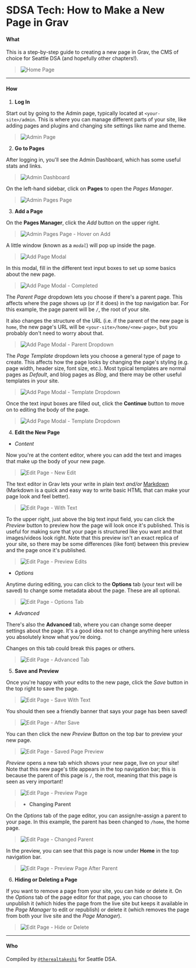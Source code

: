 # SDSA Tech: How to Make a New Page in Grav

#### What

This is a step-by-step guide to creating a new page in Grav, the CMS of choice for Seattle DSA (and hopefully other chapters!).

> ![Home Page](images/dsa-grav-new-page-0.png)

____

#### How

1. **Log In**

Start out by going to the Admin page, typically located at `<your-site>/admin`. This is where you can manage different parts of your site, like adding pages and plugins and changing site settings like name and theme.

> ![Admin Page](images/dsa-grav-new-page-1.png)

2. **Go to Pages**

After logging in, you'll see the Admin Dashboard, which has some useful stats and links.

> ![Admin Dashboard](images/dsa-grav-new-page-2.png)

On the left-hand sidebar, click on **Pages** to open the *Pages Manager*.

> ![Admin Pages Page](images/dsa-grav-new-page-3.png)

3. **Add a Page**

On the **Pages Manager**, click the *Add* button on the upper right.

> ![Admin Pages Page - Hover on Add](images/dsa-grav-new-page-4.png)

A little window (known as a *`modal`*) will pop up inside the page.

> ![Add Page Modal](images/dsa-grav-new-page-5.png)

In this modal, fill in the different text input boxes to set up some basics about the new page.

> ![Add Page Modal - Completed](images/dsa-grav-new-page-6.png)

The *Parent Page* dropdown lets you choose if there's a parent page. This affects where the page shows up (or if it does) in the top navigation bar. For this example, the page parent will be `/`, the root of your site.

It also changes the structure of the URL (i.e. if the parent of the new page is `home`, the new page's URL will be `<your-site>/home/<new-page>`, but you probably don't need to worry about that.
> ![Add Page Modal - Parent Dropdown](images/dsa-grav-new-page-7.png)

The *Page Template* dropdown lets you choose a general type of page to create. This affects how the page looks by changing the page's styling (e.g. page width, header size, font size, etc.). Most typical templates are normal pages as *Default*, and blog pages as *Blog*, and there may be other useful templates in your site.

> ![Add Page Modal - Template Dropdown](images/dsa-grav-new-page-8.png)

Once the text input boxes are filled out, click the **Continue** button to move on to editing the body of the page.
> ![Add Page Modal - Template Dropdown](images/dsa-grav-new-page-6-2.png)

4. **Edit the New Page**

* *Content*

Now you're at the content editor, where you can add the text and images that make up the body of your new page.

> ![Edit Page - New Edit](images/dsa-grav-new-page-9.png)

The text editor in Grav lets your write in plain text *and/or* [Markdown](https://en.wikipedia.org/wiki/Markdown) (Markdown is a quick and easy way to write basic HTML that can make your page look and feel better).

<!-- Need to expand here to show adding images, videos, links, etc.  -->

> ![Edit Page - With Text](images/dsa-grav-new-page-10.png)

To the upper right, just above the big text input field, you can click the *Preview* button to preview how the page will look once it's published. This is useful for making sure that your page is structured like you want and that images/videos look right. Note that this preview isn't an exact replica of your site, so there may be some differences (like font) between this preview and the page once it's published.

> ![Edit Page - Preview Edits](images/dsa-grav-new-page-13.png)

* *Options*

Anytime during editing, you can click to the **Options** tab (your text will be saved) to change some metadata about the page. These are all optional.

> ![Edit Page - Options Tab](images/dsa-grav-new-page-11.png)

* *Advanced*

There's also the **Advanced** tab, where you can change some deeper settings about the page. It's a good idea not to change anything here unless you absolutely know what you're doing.

Changes on this tab could break this pages or others.

> ![Edit Page - Advanced Tab](images/dsa-grav-new-page-12.png)

5. **Save and Preview**

Once you're happy with your edits to the new page, click the *Save* button in the top right to save the page.

> ![Edit Page - Save With Text](images/dsa-grav-new-page-10-2.png)

You should then see a friendly banner that says your page has been saved!

> ![Edit Page - After Save](images/dsa-grav-new-page-14.png)

You can then click the new *Preview* Button on the top bar to preview your new page.

> ![Edit Page - Saved Page Preview](images/dsa-grav-new-page-14-2.png)

*Preview* opens a new tab which shows your new page, live on your site! Note that this new page's title appears in the top navigation bar; this is because the parent of this page is `/`, the root, meaning that this page is seen as very important!

> ![Edit Page - Preview Page](images/dsa-grav-new-page-15.png)

>* **Changing Parent**

On the *Options* tab of the page editor, you can assign/re-assign a parent to your page. In this example, the parent has been changed to `/home`, the home page.

> ![Edit Page - Changed Parent](images/dsa-grav-new-page-16.png)

In the preview, you can see that this page is now under **Home** in the top navigation bar.

> ![Edit Page - Preview Page After Parent](images/dsa-grav-new-page-17.png)

6. **Hiding or Deleting a Page**

If you want to remove a page from your site, you can hide or delete it. On the *Options* tab of the page editor for that page, you can choose to unpublish it (which hides the page from the live site but keeps it available in the *Page Manager* to edit or republish) or delete it (which removes the page from both your live site and the *Page Manager*).

> ![Edit Page - Hide or Delete](images/dsa-grav-new-page-18.png)

____

#### Who

Compiled by [`@therealtakeshi`](https://twitter.com/therealtakeshi) for Seattle DSA.